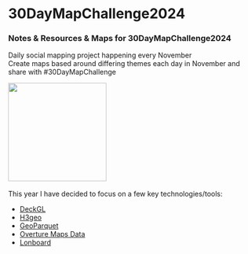 # 30DayMapChallenge2024
### Notes & Resources & Maps for 30DayMapChallenge2024
Daily social mapping project happening every November   
Create maps based around differing themes each day in November and share with #30DayMapChallenge   

<p float="left">
  <img src="images/30DayMap.svg" width="200">
  &nbsp&nbsp&nbsp&nbsp&nbsp&nbsp&nbsp&nbsp
</p>

This year I have decided to focus on a few key technologies/tools:
- [DeckGL](https://deck.gl/)
- [H3geo](https://h3geo.org/)
- [GeoParquet](https://geoparquet.org/)
- [Overture Maps Data](https://overturemaps.org/)
- [Lonboard](https://github.com/developmentseed/lonboard)
